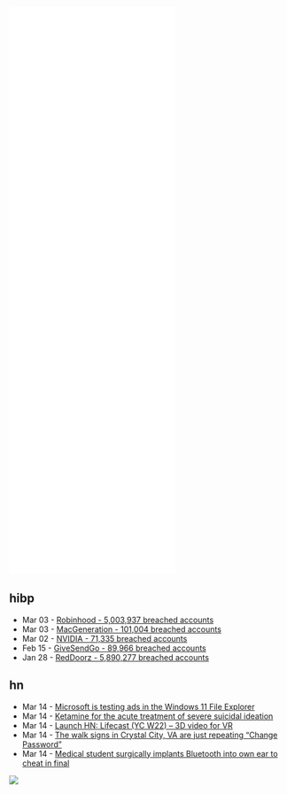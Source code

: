 ![Metrics](https://raw.githubusercontent.com/phixion/phixion/master/metrics.svg)

## hibp

<!--
for https://github.com/phixion/phixion/blob/main/.github/workflows/feeds.yml
-->
<!--START_SECTION:haveibeenpwnd-->
- Mar 03 - [Robinhood - 5,003,937 breached accounts](https://haveibeenpwned.com/PwnedWebsites#Robinhood)
- Mar 03 - [MacGeneration - 101,004 breached accounts](https://haveibeenpwned.com/PwnedWebsites#MacGeneration)
- Mar 02 - [NVIDIA - 71,335 breached accounts](https://haveibeenpwned.com/PwnedWebsites#NVIDIA)
- Feb 15 - [GiveSendGo - 89,966 breached accounts](https://haveibeenpwned.com/PwnedWebsites#GiveSendGo)
- Jan 28 - [RedDoorz - 5,890,277 breached accounts](https://haveibeenpwned.com/PwnedWebsites#RedDoorz)
<!--END_SECTION:haveibeenpwnd-->

## hn

<!--
for https://github.com/phixion/phixion/blob/main/.github/workflows/feeds.yml
-->
<!--START_SECTION:hn-->
- Mar 14 - [Microsoft is testing ads in the Windows 11 File Explorer](https://www.bleepingcomputer.com/news/microsoft/microsoft-is-testing-ads-in-the-windows-11-file-explorer/)
- Mar 14 - [Ketamine for the acute treatment of severe suicidal ideation](https://www.bmj.com/content/376/bmj-2021-067194)
- Mar 14 - [Launch HN: Lifecast (YC W22) – 3D video for VR](https://news.ycombinator.com/item?id=30675861)
- Mar 14 - [The walk signs in Crystal City, VA are just repeating  “Change Password”](https://twitter.com/JosephPolitano/status/1503131005389099011)
- Mar 14 - [Medical student surgically implants Bluetooth into own ear to cheat in final](https://www.independent.co.uk/asia/india/mbbs-student-bluetooth-cheating-bhopal-b2021217.html)
<!--END_SECTION:hn-->

<!--
for https://yhype.me
-->
![](https://hit.yhype.me/github/profile?user_id=13013670)
